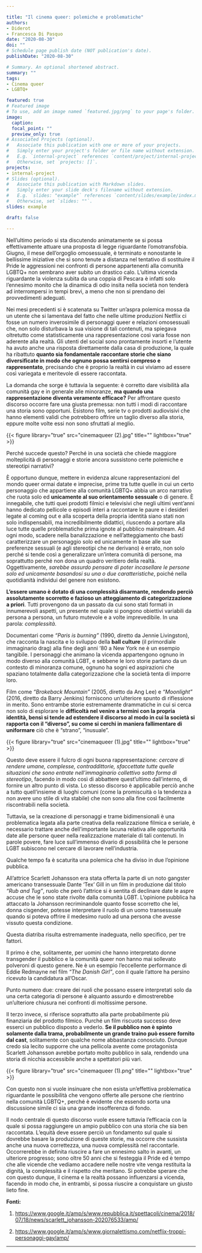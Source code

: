 ```yaml
---

title: "Il cinema queer: polemiche e problematiche"
authors:
- Diderot
- Francesca Di Pasquo  
date: "2020-08-30"
doi: ""
# Schedule page publish date (NOT publication's date).
publishDate: "2020-08-30"

# Summary. An optional shortened abstract.
summary: ""
tags:
- Cinema queer
- LGBTQ+

featured: true
# Featured image
# To use, add an image named `featured.jpg/png` to your page's folder. 
image:
  caption: 
  focal_point: ""
  preview_only: true
# Associated Projects (optional).
#   Associate this publication with one or more of your projects.
#   Simply enter your project's folder or file name without extension.
#   E.g. `internal-project` references `content/project/internal-project/index.md`.
#   Otherwise, set `projects: []`.
projects:
- internal-project
# Slides (optional).
#   Associate this publication with Markdown slides.
#   Simply enter your slide deck's filename without extension.
#   E.g. `slides: "example"` references `content/slides/example/index.md`.
#   Otherwise, set `slides: ""`.
slides: example

draft: false

---
```


Nell’ultimo periodo si sta discutendo animatamente se si possa effettivamente attuare una proposta di legge riguardante l’omotransfobia. Giugno, il mese dell’orgoglio omosessuale, è terminato e nonostante le bellissime iniziative che si sono tenute a distanza nel tentativo di sostituire il Pride le aggressioni nei confronti di persone appartenenti alla comunità LGBTQ+ non sembrano aver subito un drastico calo. L’ultima vicenda riguardante la violenza subita da una coppia di Pescara è infatti solo l’ennesimo monito che la dinamica di odio insita nella società non tenderà ad interrompersi in tempi brevi,  a meno che non si prendano dei provvedimenti adeguati. 

Nei mesi precedenti si è scatenata su Twitter un’aspra polemica mossa da un utente che si lamentava del fatto che nelle ultime produzioni Netflix ci fosse un numero inverosimile di personaggi queer e relazioni omosessuali che, non solo disturbava la sua visione di tali contenuti, ma spiegava oltretutto come statisticamente una rappresentazione così varia fosse non aderente alla realtà. Gli utenti del social sono prontamente insorti e l’utente ha avuto anche una risposta direttamente dalla casa di produzione, la quale ha ribattuto **quanto sia fondamentale raccontare storie che siano diversificate in modo che ognuno possa sentirsi compreso e rappresentato**, precisando che è proprio la realtà in cui viviamo ad essere così variegata e meritevole di essere raccontata. 

La domanda che sorge è tuttavia la seguente: è corretto dare visibilità alla comunità gay e in generale alle minoranze, **ma quando una rappresentazione diventa veramente efficace?**
Per affrontare questo discorso occorre fare una giusta premessa: non tutti i modi di raccontare una storia sono opportuni. Esistono film, serie tv o prodotti audiovisivi che hanno elementi validi che potrebbero offrire un taglio diverso alla storia, eppure molte volte essi non sono sfruttati al meglio. 

{{< figure library="true" src="cinemaqueer (2).jpg" title="" lightbox="true" >}}

Perché succede questo? 
Perché in una società che chiede maggiore molteplicità di personaggi e storie ancora sussistono certe polemiche e stereotipi narrativi?

È opportuno dunque, mettere in evidenza alcune rappresentazioni del mondo queer ormai datate e imprecise, prime tra tutte quelle in cui un certo personaggio che appartiene alla comunità LGBTQ+ abbia un arco narrativo che ruota solo ed **unicamente al suo orientamento sessuale** o di genere. È innegabile, che tutti quei prodotti filmici e televisivi che negli ultimi vent’anni hanno dedicato pellicole o episodi interi a raccontare le paure e i desideri legate al coming out e alla scoperta della propria identità siano stati non solo indispensabili, ma incredibilmente didattici, riuscendo a portare alla luce tutte quelle problematiche prima ignote al pubblico mainstream. Ad ogni modo, scadere nella banalizzazione e nell’atteggiamento che basti caratterizzare un personaggio solo ed unicamente in base alle sue preferenze sessuali (e agli stereotipi che ne derivano) è errato, non solo perché si tende così a generalizzare un’intera comunità di persone, ma soprattutto perché non dona un quadro veritiero della realtà. Oggettivamente, *sarebbe assurdo pensare di poter incasellare le persone solo ed unicamente basandosi su una o due caratteristiche*, poiché nella quotidianità individui del genere non esistono. 

**L’essere umano è dotato di una complessità disarmante, rendendo perciò assolutamente scorretto e fazioso un atteggiamento di categorizzazione a priori**. Tutti provengono da un passato da cui sono stati formati in innumerevoli aspetti, un presente nel quale si pongono obiettivi variabili da persona a persona, un futuro mutevole e a volte imprevedibile. In una parola: *complessità*.

Documentari come *“Paris is burning”* (1990, diretto da Jennie Livingston), che racconta la nascita e lo sviluppo della **ball culture** (il primordiale immaginario drag) alla fine degli anni ‘80 a New York ne è un esempio tangibile. I personaggi che animano la vicenda appartengono ognuno in modo diverso alla comunità LGBT, e sebbene le loro storie partano da un contesto di minoranza comune, ognuno ha sogni ed aspirazioni che spaziano totalmente dalla categorizzazione che la società tenta di imporre loro. 

Film come *“Brokeback Mountain”* (2005, diretto da Ang Lee) e *“Moonlight”* (2016, diretto da Barry Jenkins) forniscono un’ulteriore spunto di riflessione in merito. Sono entrambe storie estremamente drammatiche in cui si cerca non solo di esplorare le **difficoltà nel venire a termini con la propria identità, bensì si tende ad estendere il discorso al modo in cui la società si rapporta con il “diverso”, su come si cerchi in maniera fallimentare di uniformare** ciò che è “strano”, “inusuale”.

{{< figure library="true" src="cinemaqueer (1).jpg" title="" lightbox="true" >}}

Questo deve essere il fulcro di ogni buona rappresentazione: *cercare di rendere umane, complesse, contraddittorie, sfaccettate tutte quelle situazioni che sono entrate nell’immaginario collettivo sotto forma di stereotipo*, facendo in modo così di abbattere quest’ultimo dall’interno, di fornire un altro punto di vista. Lo stesso discorso è applicabile perciò anche a tutto quell’insieme di luoghi comuni (come la promiscuità o la tendenza a non avere uno stile di vita stabile) che non sono alla fine così facilmente riscontrabili nella società.

Tuttavia, se la creazione di personaggi e trame bidimensionali è una problematica legata alla parte creativa della realizzazione filmica e seriale, è necessario trattare anche dell’importante lacuna relativa alle opportunità date alle persone queer nella realizzazione materiale di tali contenuti. In parole povere, fare luce sull’immenso divario di possibilità che le persone LGBT subiscono nel cercare di lavorare nell’industria.

Qualche tempo fa è scaturita una polemica che ha diviso in due l’opinione pubblica. 

All’attrice  Scarlett Johansson era stata offerta la parte di un noto gangster americano transessuale Dante ‘Tex’ Gill in un film in produzione dal titolo *“Rub and Tug”*, ruolo che però l’attrice si è sentita di declinare date le aspre accuse che le sono state rivolte dalla comunità LGBT. L’opinione pubblica ha attaccato la Johansson recriminandole quanto fosse scorretto che lei, donna cisgender, potesse interpretare il ruolo di un uomo transessuale quando si poteva offrire il medesimo ruolo ad una persona che avesse vissuto questa condizione. 

Questa diatriba risulta estremamente inadeguata, nello specifico, per tre fattori. 

Il primo è che, solitamente, per uomini che hanno interpretato donne transgender il pubblico e la comunità queer non hanno mai sollevato polveroni di questo genere. Ne è un esempio l’eccellente performance di Eddie Redmayne nel film *“The Danish Girl”*, con il quale l’attore ha persino ricevuto la candidatura all’Oscar. 

Punto numero due: creare dei ruoli che possano essere interpretati solo da una certa categoria di persone è alquanto assurdo e dimostrerebbe un’ulteriore chiusura nei confronti di moltissime persone. 

Il terzo invece, si riferisce soprattutto alla parte probabilmente più finanziaria del prodotto filmico. Purché un film riscuota successo deve esserci un pubblico disposto a vederlo. **Se il pubblico non è spinto solamente dalla trama, probabilmente un grande traino può essere fornito dal cast**, solitamente con qualche nome abbastanza conosciuto. Dunque credo sia lecito supporre che una pellicola avente come protagonista Scarlett Johansson avrebbe portato molto pubblico in sala, rendendo una storia di nicchia accessibile anche a spettatori più vari. 

{{< figure library="true" src="cinemaqueer (1).png" title="" lightbox="true" >}}

Con questo non si vuole insinuare che non esista un’effettiva problematica riguardante le possibilità che vengono offerte alle persone che rientrino nella comunità LGBTQ+, perché è evidente che essendo sorta una discussione simile ci sia una grande insofferenza di fondo. 

Il nodo centrale di questo discorso vuole essere tuttavia l’efficacia con la quale si possa raggiungere un ampio pubblico con una storia che sia ben raccontata. L’equità deve essere perciò un fondamento sul quale si dovrebbe basare la produzione di queste storie, ma occorre che sussista anche una nuova correttezza, una nuova complessità nel raccontarle. 
Occorrerebbe in definita riuscire a fare un ennesimo salto in avanti, un ulteriore progresso; sono oltre 50 anni che si festeggia il Pride ed è tempo che alle vicende che vediamo accadere nelle nostre vite venga restituita la dignità, la complessità e il rispetto che meritano. Si potrebbe sperare che con questo dunque, il cinema e la realtà possano influenzarsi a vicenda, facendo in modo che, in entrambi, si possa riuscire a conquistare un giusto lieto fine.

**Fonti:**

1. https://www.google.it/amp/s/www.repubblica.it/spettacoli/cinema/2018/07/18/news/scarlett_johansson-202076533/amp/

2. https://www.google.it/amp/s/www.giornalettismo.com/netflix-troppi-personaggi-gay/amp/ 

---
